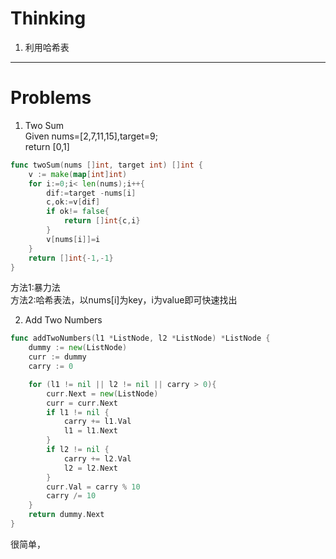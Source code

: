 # Thinking
1. 利用哈希表


----
# Problems

1. Two Sum
    <br>
    Given nums=[2,7,11,15],target=9;
    <br>return [0,1]
```go
func twoSum(nums []int, target int) []int {
    v := make(map[int]int)
    for i:=0;i< len(nums);i++{
        dif:=target -nums[i]
        c,ok:=v[dif]
        if ok!= false{
            return []int{c,i}
        }
        v[nums[i]]=i
    }
    return []int{-1,-1}
}
```
方法1:暴力法<br>
方法2:哈希表法，以nums[i]为key，i为value即可快速找出

2. Add Two Numbers
```go
func addTwoNumbers(l1 *ListNode, l2 *ListNode) *ListNode {
    dummy := new(ListNode)
    curr := dummy
    carry := 0

    for (l1 != nil || l2 != nil || carry > 0){
        curr.Next = new(ListNode)
        curr = curr.Next
        if l1 != nil {
            carry += l1.Val
            l1 = l1.Next
        }
        if l2 != nil {
            carry += l2.Val
            l2 = l2.Next
        }
        curr.Val = carry % 10
        carry /= 10
    }
    return dummy.Next
}
```
很简单，